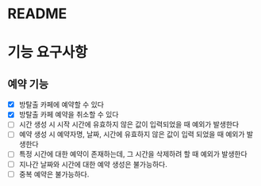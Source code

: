# README

# 기능 요구사항
## 예약 기능
- [x] 방탈출 카페에 예약할 수 있다
- [x] 방탈출 카페 예약을 취소할 수 있다
- [ ] 시간 생성 시 시작 시간에 유효하지 않은 값이 입력되었을 때 예외가 발생한다
- [ ] 예약 생성 시 예약자명, 날짜, 시간에 유효하지 않은 값이 입력 되었을 때 예외가 발생한다
- [ ] 특정 시간에 대한 예약이 존재하는데, 그 시간을 삭제하려 할 때 예외가 발생한다
- [ ] 지나간 날짜와 시간에 대한 예약 생성은 불가능하다.
- [ ] 중복 예약은 불가능하다.
